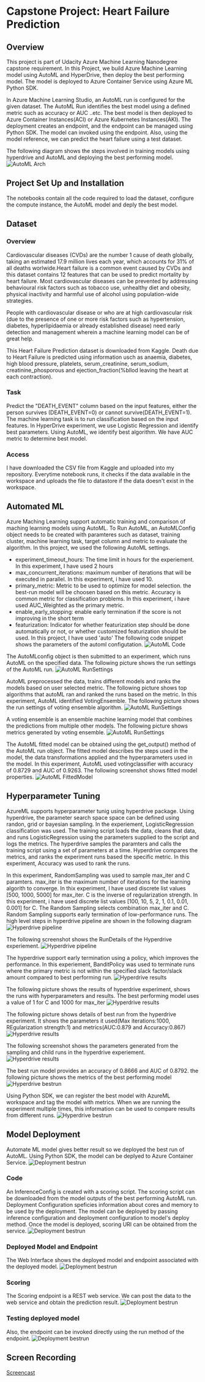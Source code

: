 # Capstone Project: Heart Failure Prediction

## Overview
This project is part of Udacity Azure Machine Learning Nanodegree capstone requirement. In this Project, we build Azure Machine Learning model using AutoML and HyperDrive, then deploy the best performing model.  The model is deployed to Azure Container Service using Azure ML Python SDK.

In Azure Machine Learning Studio, an AutoML run is configured for the given dataset. The AutoML Run identifies the best model using a defined metric such as accuracy or AUC ..etc. The best model is then deployed to Azure Container Instances(ACI) or Azure Kubernetes Instances(AKI). The deployment creates an endpoint, and the endpoint can be managed using Python SDK. The model can invoked using the endpoint. Also, using the model reference, we can predict the heart failure using a test dataset.

The following diagram shows the steps involved in training models using hyperdrive and AutoML and deploying the best performing model.
![AutoML Arch](azureml3_arch.png)

## Project Set Up and Installation
The notebooks contain all the code required to load the dataset, configure the compute instance, the AutoML model and deply the best model.

## Dataset

### Overview
Cardiovascular diseases (CVDs) are the number 1 cause of death globally, taking an estimated 17.9 million lives each year, which accounts for 31% of all deaths worlwide.Heart failure is a common event caused by CVDs and this dataset contains 12 features that can be used to predict mortality by heart failure. Most cardiovascular diseases can be prevented by addressing behavioural risk factors such as tobacco use, unhealthy diet and obesity, physical inactivity and harmful use of alcohol using population-wide strategies.

People with cardiovascular disease or who are at high cardiovascular risk (due to the presence of one or more risk factors such as hypertension, diabetes, hyperlipidaemia or already established disease) need early detection and management wherein a machine learning model can be of great help.

This Heart Failure Prediction dataset is downloaded from Kaggle. Death due to Heart Failure is predicted using information usch as anaemia, diabetes, high blood pressure, platelets, serum_creatinine, serum_sodium, creatinine_phosporous and ejection_fraction(%bllod leaving the heart at each contraction).

### Task
Predict the "DEATH_EVENT" column based on the input features, either the person survives (DEATH_EVENT=0) or cannot survive(DEATH_EVENT=1). The machine learning task is to run classification based on the input features. In HyperDrive experiment, we use Logistic Regression and identify best parameters. Using AutoML, we identify best algorithm. We have AUC metric to determine best model.

### Access
I have downloaded the CSV file from Kaggle and uploaded into my repository. Everytime notebook runs, it checks if the data available in the workspace and uploads the file to datastore if the data doesn't exist in the workspace.

## Automated ML
Azure Maching Learning support automatic training and comparison of maching learning models using AutoML. To Run AutoML, an AutoMLConfig object needs to be created with paramteres such as dataset, training cluster, machine learning task, target column and metric to evaluate the algorithm. In this project, we used the following AutoML settings.
- experiment_timeout_hours: The time limit in hours for the experiement. In this experiment, I have used 2 hours
- max_concurrent_iterations: maximum number of iterations that will be executed in parallel. In this experiment, i have used 10.
- primary_metric: Metric to be used to optimize for model selection. the best-run model will be choosen based on this metric. Accuracy is common metric for classification problems. In this experiment, i have used AUC_Weighted as the primary metric.
- enable_early_stopping: enable early termination if the score is not improving in the short term
- featurization: Indicator for whether featurization step should be done automatically or not, or whether customized featurization should be used. In this project, I have used 'auto'
The following code snippet shows the parameters of the automl configutation.
![AutoML Code](azureml3_automl_settings.png) 

The AutoMLconfig object is then submitted to an experiment, which runs AutoML on the specified data. The following picture shows the run settings of the AutoML run.
![AutoML RunSettings](azureml3_automl_runsettings.png)

AutoML preprocessed the data, trains different models and ranks the models based on user selected metric. The following picture shows top algorithms that autoML ran and ranked the runs based on the metric. In this experiment, AutoML identified VotingEnsemble. The following picture shows the run settings of voting ensemble algorithm.
![AutoML RunSettings](azureml3_automl_childmodels.png)

A voting ensemble is an ensemble machine learning model that combines the predictions from multiple other models. The following picture shows metrics generated by voting ensemble.
![AutoML RunSettings](azureml3_automl_bestmodel_details.png)

The AutoML fitted model can be obtained using the get_output() method of the AutoML run object. The fitted model describes the steps used in the model, the data transformations applied and the hyperparameters used in the model. In this experiment, AutoML used votingclassifier with accuracy of 0.8729 and AUC of 0.9263. The following screenshot shows fitted model properties.
![AutoML FittedModel](azureml3_automl_bestmodelresults.png)

## Hyperparameter Tuning
AzureML supports hyperparameter tunig using hyperdrive package. Using hyperdrive, the parameter search space space can be defined using randon, grid or bayesian sampling. In the experiement, LogisticRegression classification was used. The training script loads the data, cleans that data, and runs LogisticRegression using the parameters supplied to the script and logs the metrics. The hyperdrive samples the paramters and calls the training script using a set of parameters at a time. Hyperdrive compares the metrics, and ranks the experiment runs based the specific metric. In this experiment, Accuracy was used to rank the runs.

In this experiment, RandomSampling was used to sample max_iter and C paramters. max_iter is the maximum number of iterations for the learning algorith to converge. In thix experiment, I have used discrete list values [500, 1000, 5000] for max_iter. C is the inverse of regularization strength. In this experiment, i have used discrete list values [100, 10, 5, 2, 1, 0.1, 0.01, 0.001] for C. The Random Sampling selects combination max_iter and C. Random Sampling supports early termination of low-performance runs. The high level steps in hyperdrive pipeline are shown in the following diagram
![Hyperdrive pipeline](azureml3_hd_config.png)

The following screenshot shows the RunDetails of the Hyperdrive experiement.
![Hyperdrive pipeline](azureml3_hd_rundetails.png)

The hyperdrive support early termination using a policy, which improves the performance. In this experiement, BanditPolicy was used to terminate runs where the primary metric is not within the specified slack factor/slack amount compared to best performing run.
![Hyperdrive results](azureml3_hd_runsettings.png)

The following picture shows the results of hyperdrive experiment, shows the runs with hyperparameters and results. The best performing model uses a value of 1 for C and 1000 for max_iter
![Hyperdrive results](azureml3_hd_childmodels.png)

The following picture shows details of best run from the hyperdrive experiment. It shows the parameters it used(Max iterations:1000, REgularization strength:1) and metrics(AUC:0.879 and Accuracy:0.867)
![Hyperdrive results](azureml3_hd_bestmodel_details.png)

The following screenshot shows the parameters generated from the sampling and child runs in the hyperdrive experiement.
![Hyperdrive results](azureml3_hd_childmodels_parameters.png)

The best run model provides an accuracy of 0.8666 and AUC of 0.8792. the following picture shows the metrics of the best performing model
![Hyperdrive bestrun](azureml3_hd_bestmodelcode.png) 

Using Python SDK, we can register the best model with AzureML workspace and tag the model with metrics. When we are running the experiment multiple times, this information can be used to compare results from different runs.
![Hyperdrive bestrun](azureml3_hd_bestmodelresults.png) 

## Model Deployment
Automate ML model gives better result so we deployed the best run of AutoML. Using Python SDK, the model can be deplyed to Azure Container Service.
![Deployment bestrun](azureml3_models_results.png)

### Code
An InferenceConfig is created with a scoring script. The scoring script can be downloaded from the model outputs of the best performing AutoML run. Deployment Configuration speficies information about cores and memory to be used by the deployment. The model can be deployed by passing inference configuration and deployment configuration to model's deploy method. Once the model is deployed, scoring URI can be obtained from the service.
![Deployment bestrun](azureml3_automl_endpoint_deployment.png)

### Deployed Model and Endpoint
The Web Interface shows the deployed model and endpoint associated with the deployed model.
![Deployment bestrun](azureml3_automl_endpoint_details.png)

### Scoring
The Scoring endpoint is a REST web service. We can post the data to the web service and obtain the prediction result.
![Deployment bestrun](azureml3_automl_endpoint_test.png)

### Testing deployed model
Also, the endpoint can be invoked directly using the run method of the endpoint.
![Deployment bestrun](azureml3_automl_model_test.png)

## Screen Recording
[Screencast](https://drive.google.com/file/d/139ZTAHwf8yCcA2cDQbrlLMLowJeyuCQM/view?usp=sharing)
